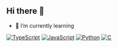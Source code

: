 ## Hi there 👋

- 🌱 I’m currently learning

[![TypeScript](https://img.shields.io/badge/Learning-Typescript-informational)](https://www.typescriptlang.org/)
[![JavaScript](https://img.shields.io/badge/Learning-JavaScript-f0db4f)](https://www.ecma-international.org/ecma-262/)
[![Python](https://img.shields.io/badge/Learning-Python-blue)](https://www.python.org/)
[![C](https://img.shields.io/badge/Learning-C-blue)](https://en.wikipedia.org/wiki/C_(programming_language))


<!--
**PinMIlk/pinmilk** is a ✨ _special_ ✨ repository because its `README.md` (this file) appears on your GitHub profile.

Here are some ideas to get you started:

- 🔭 I’m currently working on ...
- 🌱 I’m currently learning ...
- 👯 I’m looking to collaborate on ...
- 🤔 I’m looking for help with ...
- 💬 Ask me about ...
- 📫 How to reach me: ...
- 😄 Pronouns: ...
- ⚡ Fun fact: ...
-->
